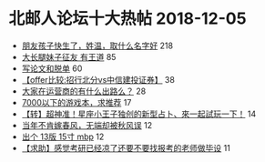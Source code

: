 # 北邮人论坛十大热帖 2018-12-05

- [朋友孩子快生了，姓温，取什么名字好](https://bbs.byr.cn/article/Talking/6077780) 218
- [大长腿妹子征友 有王道](https://bbs.byr.cn/article/Friends/1902297) 85
- [写论文和脱单](https://bbs.byr.cn/article/Feeling/3091194) 60
- [【offer比较:招行北分vs中信建投证券】](https://bbs.byr.cn/article/Job/2007830) 38
- [大家在运营商的有什么出路么？](https://bbs.byr.cn/article/WorkLife/1112936) 28
- [7000以下的游戏本，求推荐](https://bbs.byr.cn/article/DigiLife/306256) 17
- [【转】超神准！星座小王子独创的新型占卜、來一起試玩一下！](https://bbs.byr.cn/article/Constellations/326533) 14
- [当年不肯嫁春风，无端却被秋风误](https://bbs.byr.cn/article/Picture/3230767) 12
- [出个 13版 15寸 mbp](https://bbs.byr.cn/article/Notebook/177974) 12
- [【求助】感觉考研已经凉了还要不要找报考的老师做毕设](https://bbs.byr.cn/article/AimGraduate/1153540) 11


